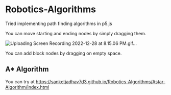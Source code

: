 
# Robotics-Algorithms

Tried implementing path finding algorithms in p5.js

You can move starting and ending nodes by simply dragging them.

![Uploading Screen Recording 2022-12-28 at 8.15.06 PM.gif…]()

You can add block nodes by dragging on empty space.

## A* Algorithm

You can try at https://sanketjadhav7d3.github.io/Robotics-Algorithms/Astar-Algorithm/index.html
